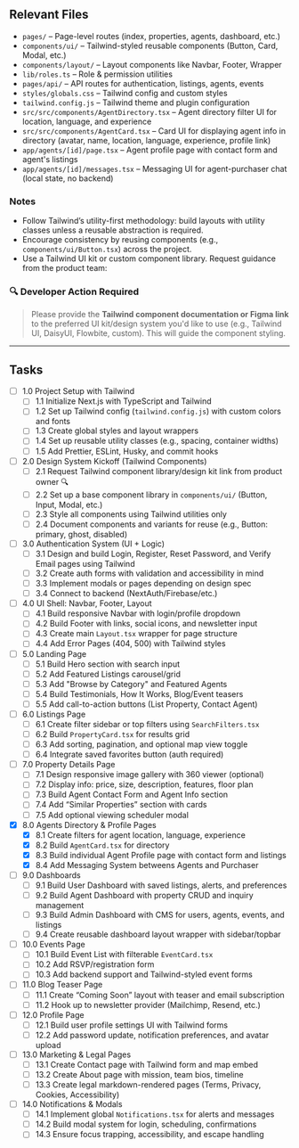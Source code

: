 ## Relevant Files

- `pages/` – Page-level routes (index, properties, agents, dashboard, etc.)
- `components/ui/` – Tailwind-styled reusable components (Button, Card, Modal, etc.)
- `components/layout/` – Layout components like Navbar, Footer, Wrapper
- `lib/roles.ts` – Role & permission utilities
- `pages/api/` – API routes for authentication, listings, agents, events
- `styles/globals.css` – Tailwind config and custom styles
- `tailwind.config.js` – Tailwind theme and plugin configuration
- `src/src/components/AgentDirectory.tsx` – Agent directory filter UI for location, language, and experience
- `src/src/components/AgentCard.tsx` – Card UI for displaying agent info in directory (avatar, name, location, language, experience, profile link)
- `app/agents/[id]/page.tsx` – Agent profile page with contact form and agent's listings
- `app/agents/[id]/messages.tsx` – Messaging UI for agent-purchaser chat (local state, no backend)

### Notes

- Follow Tailwind’s utility-first methodology: build layouts with utility classes unless a reusable abstraction is required.
- Encourage consistency by reusing components (e.g., `components/ui/Button.tsx`) across the project.
- Use a Tailwind UI kit or custom component library. Request guidance from the product team:

### 🔍 Developer Action Required

> Please provide the **Tailwind component documentation or Figma link** to the preferred UI kit/design system you'd like to use (e.g., Tailwind UI, DaisyUI, Flowbite, custom). This will guide the component styling.

---

## Tasks

- [ ] 1.0 Project Setup with Tailwind
  - [ ] 1.1 Initialize Next.js with TypeScript and Tailwind
  - [ ] 1.2 Set up Tailwind config (`tailwind.config.js`) with custom colors and fonts
  - [ ] 1.3 Create global styles and layout wrappers
  - [ ] 1.4 Set up reusable utility classes (e.g., spacing, container widths)
  - [ ] 1.5 Add Prettier, ESLint, Husky, and commit hooks

- [ ] 2.0 Design System Kickoff (Tailwind Components)
  - [ ] 2.1 Request Tailwind component library/design kit link from product owner 🔍
  - [ ] 2.2 Set up a base component library in `components/ui/` (Button, Input, Modal, etc.)
  - [ ] 2.3 Style all components using Tailwind utilities only
  - [ ] 2.4 Document components and variants for reuse (e.g., Button: primary, ghost, disabled)

- [ ] 3.0 Authentication System (UI + Logic)
  - [ ] 3.1 Design and build Login, Register, Reset Password, and Verify Email pages using Tailwind
  - [ ] 3.2 Create auth forms with validation and accessibility in mind
  - [ ] 3.3 Implement modals or pages depending on design spec
  - [ ] 3.4 Connect to backend (NextAuth/Firebase/etc.)

- [ ] 4.0 UI Shell: Navbar, Footer, Layout
  - [ ] 4.1 Build responsive Navbar with login/profile dropdown
  - [ ] 4.2 Build Footer with links, social icons, and newsletter input
  - [ ] 4.3 Create main `Layout.tsx` wrapper for page structure
  - [ ] 4.4 Add Error Pages (404, 500) with Tailwind styles

- [ ] 5.0 Landing Page
  - [ ] 5.1 Build Hero section with search input
  - [ ] 5.2 Add Featured Listings carousel/grid
  - [ ] 5.3 Add "Browse by Category" and Featured Agents
  - [ ] 5.4 Build Testimonials, How It Works, Blog/Event teasers
  - [ ] 5.5 Add call-to-action buttons (List Property, Contact Agent)

- [ ] 6.0 Listings Page
  - [ ] 6.1 Create filter sidebar or top filters using `SearchFilters.tsx`
  - [ ] 6.2 Build `PropertyCard.tsx` for results grid
  - [ ] 6.3 Add sorting, pagination, and optional map view toggle
  - [ ] 6.4 Integrate saved favorites button (auth required)

- [ ] 7.0 Property Details Page
  - [ ] 7.1 Design responsive image gallery with 360 viewer (optional)
  - [ ] 7.2 Display info: price, size, description, features, floor plan
  - [ ] 7.3 Build Agent Contact Form and Agent Info section
  - [ ] 7.4 Add “Similar Properties” section with cards
  - [ ] 7.5 Add optional viewing scheduler modal

- [x] 8.0 Agents Directory & Profile Pages
  - [x] 8.1 Create filters for agent location, language, experience
  - [x] 8.2 Build `AgentCard.tsx` for directory
  - [x] 8.3 Build individual Agent Profile page with contact form and listings
  - [x] 8.4 Add Messaging System betweens Agents and Purchaser

- [ ] 9.0 Dashboards
  - [ ] 9.1 Build User Dashboard with saved listings, alerts, and preferences
  - [ ] 9.2 Build Agent Dashboard with property CRUD and inquiry management
  - [ ] 9.3 Build Admin Dashboard with CMS for users, agents, events, and listings
  - [ ] 9.4 Create reusable dashboard layout wrapper with sidebar/topbar

- [ ] 10.0 Events Page
  - [ ] 10.1 Build Event List with filterable `EventCard.tsx`
  - [ ] 10.2 Add RSVP/registration form
  - [ ] 10.3 Add backend support and Tailwind-styled event forms

- [ ] 11.0 Blog Teaser Page
  - [ ] 11.1 Create “Coming Soon” layout with teaser and email subscription
  - [ ] 11.2 Hook up to newsletter provider (Mailchimp, Resend, etc.)

- [ ] 12.0 Profile Page
  - [ ] 12.1 Build user profile settings UI with Tailwind forms
  - [ ] 12.2 Add password update, notification preferences, and avatar upload

- [ ] 13.0 Marketing & Legal Pages
  - [ ] 13.1 Create Contact page with Tailwind form and map embed
  - [ ] 13.2 Create About page with mission, team bios, timeline
  - [ ] 13.3 Create legal markdown-rendered pages (Terms, Privacy, Cookies, Accessibility)

- [ ] 14.0 Notifications & Modals
  - [ ] 14.1 Implement global `Notifications.tsx` for alerts and messages
  - [ ] 14.2 Build modal system for login, scheduling, confirmations
  - [ ] 14.3 Ensure focus trapping, accessibility, and escape handling
